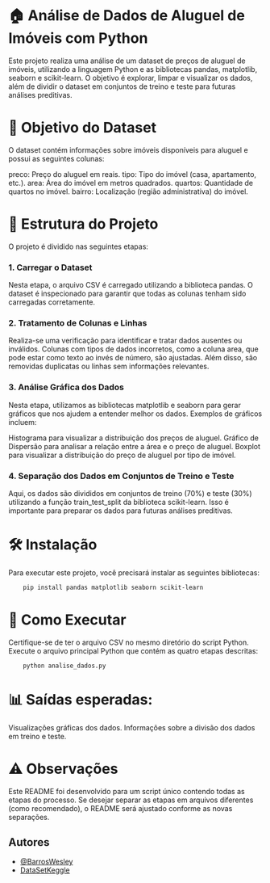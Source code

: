 # 🏠 Análise de Dados de Aluguel de Imóveis com Python

Este projeto realiza uma análise de um dataset de preços de aluguel de imóveis, utilizando a linguagem Python e as bibliotecas pandas, matplotlib, seaborn e scikit-learn. O objetivo é explorar, limpar e visualizar os dados, além de dividir o dataset em conjuntos de treino e teste para futuras análises preditivas.

# 🎯 Objetivo do Dataset

O dataset contém informações sobre imóveis disponíveis para aluguel e possui as seguintes colunas:

preco: Preço do aluguel em reais.
tipo: Tipo do imóvel (casa, apartamento, etc.).
area: Área do imóvel em metros quadrados.
quartos: Quantidade de quartos no imóvel.
bairro: Localização (região administrativa) do imóvel.

# 📁 Estrutura do Projeto

O projeto é dividido nas seguintes etapas:

### 1. Carregar o Dataset
Nesta etapa, o arquivo CSV é carregado utilizando a biblioteca pandas. O dataset é inspecionado para garantir que todas as colunas tenham sido carregadas corretamente.

### 2. Tratamento de Colunas e Linhas
Realiza-se uma verificação para identificar e tratar dados ausentes ou inválidos. Colunas com tipos de dados incorretos, como a coluna area, que pode estar como texto ao invés de número, são ajustadas. Além disso, são removidas duplicatas ou linhas sem informações relevantes.

### 3. Análise Gráfica dos Dados
Nesta etapa, utilizamos as bibliotecas matplotlib e seaborn para gerar gráficos que nos ajudem a entender melhor os dados. Exemplos de gráficos incluem:

Histograma para visualizar a distribuição dos preços de aluguel.
Gráfico de Dispersão para analisar a relação entre a área e o preço de aluguel.
Boxplot para visualizar a distribuição do preço de aluguel por tipo de imóvel.

### 4. Separação dos Dados em Conjuntos de Treino e Teste

Aqui, os dados são divididos em conjuntos de treino (70%) e teste (30%) utilizando a função train_test_split da biblioteca scikit-learn. Isso é importante para preparar os dados para futuras análises preditivas.

# 🛠 Instalação

Para executar este projeto, você precisará instalar as seguintes bibliotecas:

```bash
    pip install pandas matplotlib seaborn scikit-learn
```

# 🚀 Como Executar

Certifique-se de ter o arquivo CSV no mesmo diretório do script Python.
Execute o arquivo principal Python que contém as quatro etapas descritas:

```bash
    python analise_dados.py
```

# 📊 Saídas esperadas:

Visualizações gráficas dos dados.
Informações sobre a divisão dos dados em treino e teste.

# ⚠️ Observações

Este README foi desenvolvido para um script único contendo todas as etapas do processo. Se desejar separar as etapas em arquivos diferentes (como recomendado), o README será ajustado conforme as novas separações.


## Autores

- [@BarrosWesley](https://www.https://github.com/BarrosWesley)
- [DataSetKeggle](https://www.kaggle.com/datasets/matheusnbrega/preo-do-aluguel-de-imveis-no-distrito-federal)